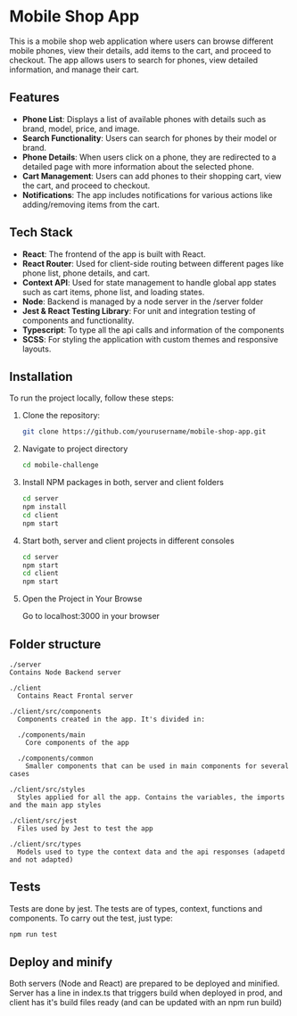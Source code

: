 # Mobile Shop App

This is a mobile shop web application where users can browse different mobile phones, view their details, add items to the cart, and proceed to checkout. The app allows users to search for phones, view detailed information, and manage their cart.

## Features

- **Phone List**: Displays a list of available phones with details such as brand, model, price, and image.
- **Search Functionality**: Users can search for phones by their model or brand.
- **Phone Details**: When users click on a phone, they are redirected to a detailed page with more information about the selected phone.
- **Cart Management**: Users can add phones to their shopping cart, view the cart, and proceed to checkout.
- **Notifications**: The app includes notifications for various actions like adding/removing items from the cart.

## Tech Stack

- **React**: The frontend of the app is built with React.
- **React Router**: Used for client-side routing between different pages like phone list, phone details, and cart.
- **Context API**: Used for state management to handle global app states such as cart items, phone list, and loading states.
- **Node**: Backend is managed by a node server in the /server folder
- **Jest & React Testing Library**: For unit and integration testing of components and functionality.
- **Typescript**: To type all the api calls and information of the components
- **SCSS**: For styling the application with custom themes and responsive layouts.

## Installation

To run the project locally, follow these steps:

1. Clone the repository:

   ```sh
   git clone https://github.com/yourusername/mobile-shop-app.git
   ```

2. Navigate to project directory

   ```sh
   cd mobile-challenge
   ```

3. Install NPM packages in both, server and client folders

   ```sh
   cd server
   npm install
   cd client
   npm start
   ```

4. Start both, server and client projects in different consoles

   ```sh
   cd server
   npm start
   cd client
   npm start
   ```

5. Open the Project in Your Browse

   Go to localhost:3000 in your browser

## Folder structure

    ./server
    Contains Node Backend server

    ./client
      Contains React Frontal server

    ./client/src/components
      Components created in the app. It's divided in:

      ./components/main
        Core components of the app

      ./components/common
        Smaller components that can be used in main components for several cases

    ./client/src/styles
      Styles applied for all the app. Contains the variables, the imports and the main app styles

    ./client/src/jest
      Files used by Jest to test the app

    ./client/src/types
      Models used to type the context data and the api responses (adapetd and not adapted)

## Tests

Tests are done by jest. The tests are of types, context, functions and components.
To carry out the test, just type:

```sh
npm run test
```

## Deploy and minify

Both servers (Node and React) are prepared to be deployed and minified.
Server has a line in index.ts that triggers build when deployed in prod, and client has it's build files ready (and can be updated with an npm run build)
